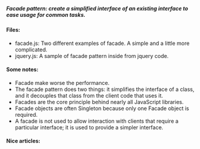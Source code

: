 ##### Facade pattern: create a simplified interface of an existing interface to ease usage for common tasks.

#### Files:
+ facade.js: Two different examples of facade. A simple and a little more complicated.
+ jquery.js: A sample of facade pattern inside from jquery code.

#### Some notes:
+ Facade make worse the performance.
+ The facade pattern does two things: it simplifies the interface of a class, and it decouples that
class from the client code that uses it.
+ Facades are the core principle behind nearly all JavaScript libraries.
+ Facade objects are often Singleton because only one Facade object is required.
+ A facade is not used to allow interaction with clients that require a particular interface; it is used to provide a simpler interface.

#### Nice articles: